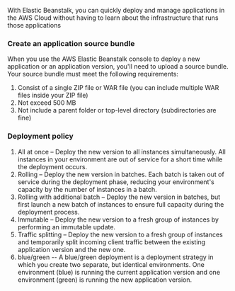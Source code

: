 With Elastic Beanstalk, you can quickly deploy and manage applications in the AWS Cloud without having to learn about the infrastructure that runs those applications
### Create an application source bundle
When you use the AWS Elastic Beanstalk console to deploy a new application or an application version, you'll need to upload a source bundle. Your source bundle must meet the following requirements: 
1. Consist of a single ZIP file or WAR file (you can include multiple WAR files inside your ZIP file) 
2. Not exceed 500 MB 
3. Not include a parent folder or top-level directory (subdirectories are fine)
### Deployment policy
1. All at once – Deploy the new version to all instances simultaneously. All instances in your environment are out of service for a short time while the deployment occurs. 
2. Rolling – Deploy the new version in batches. Each batch is taken out of service during the deployment phase, reducing your environment's capacity by the number of instances in a batch. 
3. Rolling with additional batch – Deploy the new version in batches, but first launch a new batch of instances to ensure full capacity during the deployment process. 
4. Immutable – Deploy the new version to a fresh group of instances by performing an immutable update. 
5. Traffic splitting – Deploy the new version to a fresh group of instances and temporarily split incoming client traffic between the existing application version and the new one.
6. blue/green -- A blue/green deployment is a deployment strategy in which you create two separate, but identical environments. One environment (blue) is running the current application version and one environment (green) is running the new application version. 
